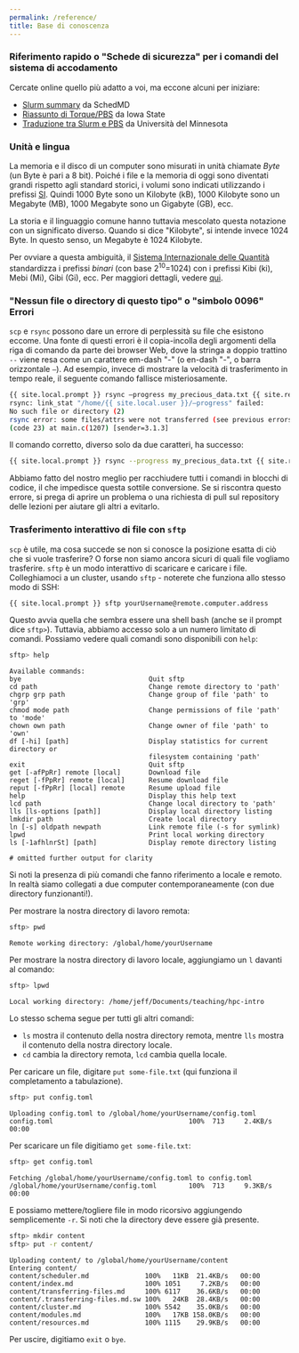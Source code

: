 ```yaml
---
permalink: /reference/
title: Base di conoscenza
---
```



### Riferimento rapido o "Schede di sicurezza" per i comandi del sistema di accodamento

Cercate online quello più adatto a voi, ma eccone alcuni per iniziare:

- [Slurm summary](https://slurm.schedmd.com/pdfs/summary.pdf) da SchedMD
- [Riassunto di Torque/PBS](https://gif.biotech.iastate.edu/torque-pbs-job-management-cheat-sheet) da Iowa State
- [Traduzione tra Slurm e PBS](https://www.msi.umn.edu/slurm/pbs-conversion) da Università del Minnesota

### Unità e lingua

La memoria e il disco di un computer sono misurati in unità chiamate *Byte* (un Byte è pari a 8 bit). Poiché i file e la memoria di oggi sono diventati grandi rispetto agli standard storici, i volumi sono indicati utilizzando i prefissi [SI](https://en.wikipedia.org/wiki/International_System_of_Units). Quindi 1000 Byte sono un Kilobyte (kB), 1000 Kilobyte sono un Megabyte (MB), 1000 Megabyte sono un Gigabyte (GB), ecc.

La storia e il linguaggio comune hanno tuttavia mescolato questa notazione con un significato diverso. Quando si dice "Kilobyte", si intende invece 1024 Byte. In questo senso, un Megabyte è 1024 Kilobyte.

Per ovviare a questa ambiguità, il [Sistema Internazionale delle Quantità](https://en.wikipedia.org/wiki/International_System_of_Quantities) standardizza i prefissi *binari* (con base 2<sup>10</sup>=1024) con i prefissi Kibi (ki), Mebi (Mi), Gibi (Gi), ecc. Per maggiori dettagli, vedere [qui](https://en.wikipedia.org/wiki/Binary_prefix).

### "Nessun file o directory di questo tipo" o "simbolo 0096" Errori

`scp` e `rsync` possono dare un errore di perplessità su file che esistono eccome. Una fonte di questi errori è il copia-incolla degli argomenti della riga di comando da parte dei browser Web, dove la stringa a doppio trattino `--` viene resa come un carattere em-dash "-" (o en-dash "-", o barra orizzontale `―`). Ad esempio, invece di mostrare la velocità di trasferimento in tempo reale, il seguente comando fallisce misteriosamente.

```bash
{{ site.local.prompt }} rsync —progress my_precious_data.txt {{ site.remote.user }}@{{ site.remote.login }}
rsync: link_stat "/home/{{ site.local.user }}/—progress" failed:
No such file or directory (2)
rsync error: some files/attrs were not transferred (see previous errors)
(code 23) at main.c(1207) [sender=3.1.3]
```

Il comando corretto, diverso solo da due caratteri, ha successo:

```bash
{{ site.local.prompt }} rsync --progress my_precious_data.txt {{ site.remote.user }}@{{ site.remote.login }}
```

Abbiamo fatto del nostro meglio per racchiudere tutti i comandi in blocchi di codice, il che impedisce questa sottile conversione. Se si riscontra questo errore, si prega di aprire un problema o una richiesta di pull sul repository delle lezioni per aiutare gli altri a evitarlo.

### Trasferimento interattivo di file con `sftp`

`scp` è utile, ma cosa succede se non si conosce la posizione esatta di ciò che si vuole trasferire? O forse non siamo ancora sicuri di quali file vogliamo trasferire. `sftp` è un modo interattivo di scaricare e caricare i file. Colleghiamoci a un cluster, usando `sftp` - noterete che funziona allo stesso modo di SSH:

```bash
{{ site.local.prompt }} sftp yourUsername@remote.computer.address
```

Questo avvia quella che sembra essere una shell bash (anche se il prompt dice `sftp>`). Tuttavia, abbiamo accesso solo a un numero limitato di comandi. Possiamo vedere quali comandi sono disponibili con `help`:

```bash
sftp> help
```

```output
Available commands:
bye                                Quit sftp
cd path                            Change remote directory to 'path'
chgrp grp path                     Change group of file 'path' to 'grp'
chmod mode path                    Change permissions of file 'path' to 'mode'
chown own path                     Change owner of file 'path' to 'own'
df [-hi] [path]                    Display statistics for current directory or
                                   filesystem containing 'path'
exit                               Quit sftp
get [-afPpRr] remote [local]       Download file
reget [-fPpRr] remote [local]      Resume download file
reput [-fPpRr] [local] remote      Resume upload file
help                               Display this help text
lcd path                           Change local directory to 'path'
lls [ls-options [path]]            Display local directory listing
lmkdir path                        Create local directory
ln [-s] oldpath newpath            Link remote file (-s for symlink)
lpwd                               Print local working directory
ls [-1afhlnrSt] [path]             Display remote directory listing

# omitted further output for clarity
```

Si noti la presenza di più comandi che fanno riferimento a locale e remoto. In realtà siamo collegati a due computer contemporaneamente (con due directory funzionanti!).

Per mostrare la nostra directory di lavoro remota:

```bash
sftp> pwd
```

```output
Remote working directory: /global/home/yourUsername
```

Per mostrare la nostra directory di lavoro locale, aggiungiamo un `l` davanti al comando:

```bash
sftp> lpwd
```

```output
Local working directory: /home/jeff/Documents/teaching/hpc-intro
```

Lo stesso schema segue per tutti gli altri comandi:

- `ls` mostra il contenuto della nostra directory remota, mentre `lls` mostra il contenuto della nostra directory locale.
- `cd` cambia la directory remota, `lcd` cambia quella locale.

Per caricare un file, digitare `put some-file.txt` (qui funziona il completamento a tabulazione).

```bash
sftp> put config.toml
```

```output
Uploading config.toml to /global/home/yourUsername/config.toml
config.toml                                  100%  713     2.4KB/s   00:00
```

Per scaricare un file digitiamo `get some-file.txt`:

```bash
sftp> get config.toml
```

```output
Fetching /global/home/yourUsername/config.toml to config.toml
/global/home/yourUsername/config.toml        100%  713     9.3KB/s   00:00
```

E possiamo mettere/togliere file in modo ricorsivo aggiungendo semplicemente `-r`. Si noti che la directory deve essere già presente.

```bash
sftp> mkdir content
sftp> put -r content/
```

```output
Uploading content/ to /global/home/yourUsername/content
Entering content/
content/scheduler.md              100%   11KB  21.4KB/s   00:00
content/index.md                  100% 1051     7.2KB/s   00:00
content/transferring-files.md     100% 6117    36.6KB/s   00:00
content/.transferring-files.md.sw 100%   24KB  28.4KB/s   00:00
content/cluster.md                100% 5542    35.0KB/s   00:00
content/modules.md                100%   17KB 158.0KB/s   00:00
content/resources.md              100% 1115    29.9KB/s   00:00
```

Per uscire, digitiamo `exit` o `bye`.





